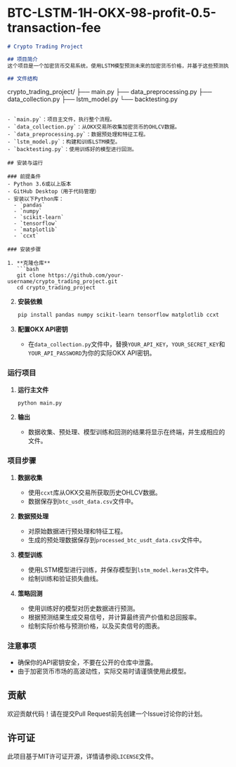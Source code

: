 # BTC-LSTM-1H-OKX-98-profit-0.5-transaction-fee
```markdown
# Crypto Trading Project

## 项目简介
这个项目是一个加密货币交易系统，使用LSTM模型预测未来的加密货币价格，并基于这些预测执行交易策略。项目包括数据收集、数据预处理、模型训练和策略回测等步骤。

## 文件结构
```
crypto_trading_project/
├── main.py
├── data_preprocessing.py
├── data_collection.py
├── lstm_model.py
└── backtesting.py
```

- `main.py`：项目主文件，执行整个流程。
- `data_collection.py`：从OKX交易所收集加密货币的OHLCV数据。
- `data_preprocessing.py`：数据预处理和特征工程。
- `lstm_model.py`：构建和训练LSTM模型。
- `backtesting.py`：使用训练好的模型进行回测。

## 安装与运行

### 前提条件
- Python 3.6或以上版本
- GitHub Desktop（用于代码管理）
- 安装以下Python库：
  - `pandas`
  - `numpy`
  - `scikit-learn`
  - `tensorflow`
  - `matplotlib`
  - `ccxt`

### 安装步骤

1. **克隆仓库**
   ```bash
   git clone https://github.com/your-username/crypto_trading_project.git
   cd crypto_trading_project
   ```

2. **安装依赖**
   ```bash
   pip install pandas numpy scikit-learn tensorflow matplotlib ccxt
   ```

3. **配置OKX API密钥**
   - 在`data_collection.py`文件中，替换`YOUR_API_KEY`，`YOUR_SECRET_KEY`和`YOUR_API_PASSWORD`为你的实际OKX API密钥。

### 运行项目

1. **运行主文件**
   ```bash
   python main.py
   ```

2. **输出**
   - 数据收集、预处理、模型训练和回测的结果将显示在终端，并生成相应的文件。

### 项目步骤

1. **数据收集**
   - 使用`ccxt`库从OKX交易所获取历史OHLCV数据。
   - 数据保存到`btc_usdt_data.csv`文件中。

2. **数据预处理**
   - 对原始数据进行预处理和特征工程。
   - 生成的预处理数据保存到`processed_btc_usdt_data.csv`文件中。

3. **模型训练**
   - 使用LSTM模型进行训练，并保存模型到`lstm_model.keras`文件中。
   - 绘制训练和验证损失曲线。

4. **策略回测**
   - 使用训练好的模型对历史数据进行预测。
   - 根据预测结果生成交易信号，并计算最终资产价值和总回报率。
   - 绘制实际价格与预测价格，以及买卖信号的图表。

### 注意事项

- 确保你的API密钥安全，不要在公开的仓库中泄露。
- 由于加密货币市场的高波动性，实际交易时请谨慎使用此模型。

## 贡献
欢迎贡献代码！请在提交Pull Request前先创建一个Issue讨论你的计划。

## 许可证
此项目基于MIT许可证开源，详情请参阅`LICENSE`文件。

```